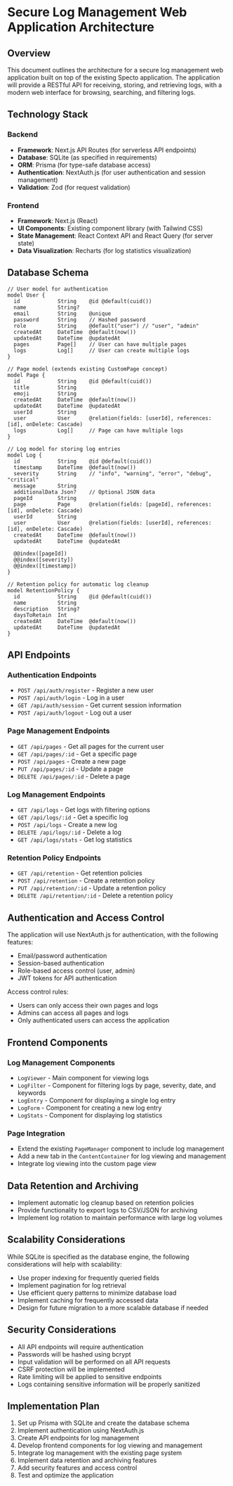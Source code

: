 # Secure Log Management Web Application Architecture

## Overview

This document outlines the architecture for a secure log management web application built on top of the existing Specto application. The application will provide a RESTful API for receiving, storing, and retrieving logs, with a modern web interface for browsing, searching, and filtering logs.

## Technology Stack

### Backend
- **Framework**: Next.js API Routes (for serverless API endpoints)
- **Database**: SQLite (as specified in requirements)
- **ORM**: Prisma (for type-safe database access)
- **Authentication**: NextAuth.js (for user authentication and session management)
- **Validation**: Zod (for request validation)

### Frontend
- **Framework**: Next.js (React)
- **UI Components**: Existing component library (with Tailwind CSS)
- **State Management**: React Context API and React Query (for server state)
- **Data Visualization**: Recharts (for log statistics visualization)

## Database Schema

```prisma
// User model for authentication
model User {
  id            String    @id @default(cuid())
  name          String?
  email         String    @unique
  password      String    // Hashed password
  role          String    @default("user") // "user", "admin"
  createdAt     DateTime  @default(now())
  updatedAt     DateTime  @updatedAt
  pages         Page[]    // User can have multiple pages
  logs          Log[]     // User can create multiple logs
}

// Page model (extends existing CustomPage concept)
model Page {
  id            String    @id @default(cuid())
  title         String
  emoji         String
  createdAt     DateTime  @default(now())
  updatedAt     DateTime  @updatedAt
  userId        String
  user          User      @relation(fields: [userId], references: [id], onDelete: Cascade)
  logs          Log[]     // Page can have multiple logs
}

// Log model for storing log entries
model Log {
  id            String    @id @default(cuid())
  timestamp     DateTime  @default(now())
  severity      String    // "info", "warning", "error", "debug", "critical"
  message       String
  additionalData Json?    // Optional JSON data
  pageId        String
  page          Page      @relation(fields: [pageId], references: [id], onDelete: Cascade)
  userId        String
  user          User      @relation(fields: [userId], references: [id], onDelete: Cascade)
  createdAt     DateTime  @default(now())
  updatedAt     DateTime  @updatedAt
  
  @@index([pageId])
  @@index([severity])
  @@index([timestamp])
}

// Retention policy for automatic log cleanup
model RetentionPolicy {
  id            String    @id @default(cuid())
  name          String
  description   String?
  daysToRetain  Int
  createdAt     DateTime  @default(now())
  updatedAt     DateTime  @updatedAt
}
```

## API Endpoints

### Authentication Endpoints
- `POST /api/auth/register` - Register a new user
- `POST /api/auth/login` - Log in a user
- `GET /api/auth/session` - Get current session information
- `POST /api/auth/logout` - Log out a user

### Page Management Endpoints
- `GET /api/pages` - Get all pages for the current user
- `GET /api/pages/:id` - Get a specific page
- `POST /api/pages` - Create a new page
- `PUT /api/pages/:id` - Update a page
- `DELETE /api/pages/:id` - Delete a page

### Log Management Endpoints
- `GET /api/logs` - Get logs with filtering options
- `GET /api/logs/:id` - Get a specific log
- `POST /api/logs` - Create a new log
- `DELETE /api/logs/:id` - Delete a log
- `GET /api/logs/stats` - Get log statistics

### Retention Policy Endpoints
- `GET /api/retention` - Get retention policies
- `POST /api/retention` - Create a retention policy
- `PUT /api/retention/:id` - Update a retention policy
- `DELETE /api/retention/:id` - Delete a retention policy

## Authentication and Access Control

The application will use NextAuth.js for authentication, with the following features:
- Email/password authentication
- Session-based authentication
- Role-based access control (user, admin)
- JWT tokens for API authentication

Access control rules:
- Users can only access their own pages and logs
- Admins can access all pages and logs
- Only authenticated users can access the application

## Frontend Components

### Log Management Components
- `LogViewer` - Main component for viewing logs
- `LogFilter` - Component for filtering logs by page, severity, date, and keywords
- `LogEntry` - Component for displaying a single log entry
- `LogForm` - Component for creating a new log entry
- `LogStats` - Component for displaying log statistics

### Page Integration
- Extend the existing `PageManager` component to include log management
- Add a new tab in the `ContentContainer` for log viewing and management
- Integrate log viewing into the custom page view

## Data Retention and Archiving

- Implement automatic log cleanup based on retention policies
- Provide functionality to export logs to CSV/JSON for archiving
- Implement log rotation to maintain performance with large log volumes

## Scalability Considerations

While SQLite is specified as the database engine, the following considerations will help with scalability:
- Use proper indexing for frequently queried fields
- Implement pagination for log retrieval
- Use efficient query patterns to minimize database load
- Implement caching for frequently accessed data
- Design for future migration to a more scalable database if needed

## Security Considerations

- All API endpoints will require authentication
- Passwords will be hashed using bcrypt
- Input validation will be performed on all API requests
- CSRF protection will be implemented
- Rate limiting will be applied to sensitive endpoints
- Logs containing sensitive information will be properly sanitized

## Implementation Plan

1. Set up Prisma with SQLite and create the database schema
2. Implement authentication using NextAuth.js
3. Create API endpoints for log management
4. Develop frontend components for log viewing and management
5. Integrate log management with the existing page system
6. Implement data retention and archiving features
7. Add security features and access control
8. Test and optimize the application